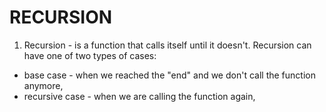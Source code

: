 # RECURSION

1. Recursion - is a function that calls itself until it doesn't. Recursion can have one of two types of cases:

- base case - when we reached the "end" and we don't call the function anymore,
- recursive case - when we are calling the function again,
